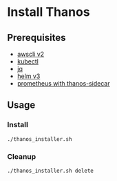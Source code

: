 # Install Thanos

## Prerequisites

- [awscli v2](https://docs.aws.amazon.com/ko_kr/cli/latest/userguide/install-cliv2.html)
- [kubectl](https://docs.aws.amazon.com/ko_kr/eks/latest/userguide/install-kubectl.html)
- [jq](https://stedolan.github.io/jq/download/)
- [helm v3](https://helm.sh/ko/docs/intro/install/)
- [prometheus with thanos-sidecar](./../prometheus/README.md)

## Usage

### Install

```shell
./thanos_installer.sh
```

### Cleanup

```shell
./thanos_installer.sh delete
```
